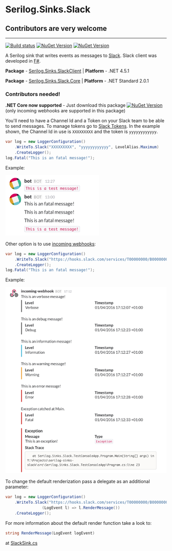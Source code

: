 # Serilog.Sinks.Slack

## Contributors are very welcome ##

----------

[![Build status](https://ci.appveyor.com/api/projects/status/x87gr2jgnjvow6oo/branch/master?svg=true)](https://ci.appveyor.com/project/marcio-azevedo/serilog-sinks-slack/branch/master)
[![NuGet Version](https://img.shields.io/nuget/v/Serilog.Sinks.SlackClient.svg?style=flat)](https://www.nuget.org/packages/Serilog.Sinks.SlackClient/)
[![NuGet Version](https://img.shields.io/nuget/v/Serilog.Sinks.Slack.Core.svg?style=flat)](https://www.nuget.org/packages/Serilog.Sinks.Slack.Core/)

A Serilog sink that writes events as messages to [Slack](https://slack.com). Slack client was developed in [F#](http://fsharp.org/).

**Package** - [Serilog.Sinks.SlackClient](https://www.nuget.org/packages/Serilog.Sinks.SlackClient/) | **Platform** - .NET 4.5.1

**Package** - [Serilog.Sinks.Slack.Core](https://www.nuget.org/packages/Serilog.Sinks.Slack.Core/) | **Platform** - .NET Standard 2.0.1

### Contributors needed! ###

**.NET Core now supported** - Just download this package [![NuGet Version](https://img.shields.io/nuget/v/Serilog.Sinks.Slack.Core.svg?style=flat)](https://www.nuget.org/packages/Serilog.Sinks.Slack.Core/) (only incoming webhooks are supported in this package)

You'll need to have a Channel Id and a Token on your Slack team to be able to send messages. To manage tokens go to [Slack Tokens](https://api.slack.com/tokens/). In the example shown, the Channel Id in use is `XXXXXXXXX` and the token is `yyyyyyyyyyyy`.

```csharp
var log = new LoggerConfiguration()
    .WriteTo.Slack("XXXXXXXXX", "yyyyyyyyyyyy", LevelAlias.Maximum)
    .CreateLogger();
log.Fatal("This is an fatal message!");
```

Example:

![Simple Message](/assets/message01.png)

Other option is to use [incoming webhooks](https://api.slack.com/incoming-webhooks):

```csharp
var log = new LoggerConfiguration()
	.WriteTo.Slack("https://hooks.slack.com/services/T00000000/B00000000/XXXXXXXXXXXXXXXXXXXXXXXX")
	.CreateLogger();
log.Fatal("This is an fatal message!");
```

Example:

![Simple Message](/assets/message02.png)

To change the default renderization pass a delegate as an additional parameter:

```csharp
var log = new LoggerConfiguration()
	.WriteTo.Slack("https://hooks.slack.com/services/T00000000/B00000000/XXXXXXXXXXXXXXXXXXXXXXXX",
                (LogEvent l) => l.RenderMessage())
	.CreateLogger();
```

For more information about the default render function take a look to:

```csharp
string RenderMessage(LogEvent logEvent)
```

at [SlackSink.cs](/src/Serilog.Sinks.Slack/Sinks/Slack/SlackSink.cs)
